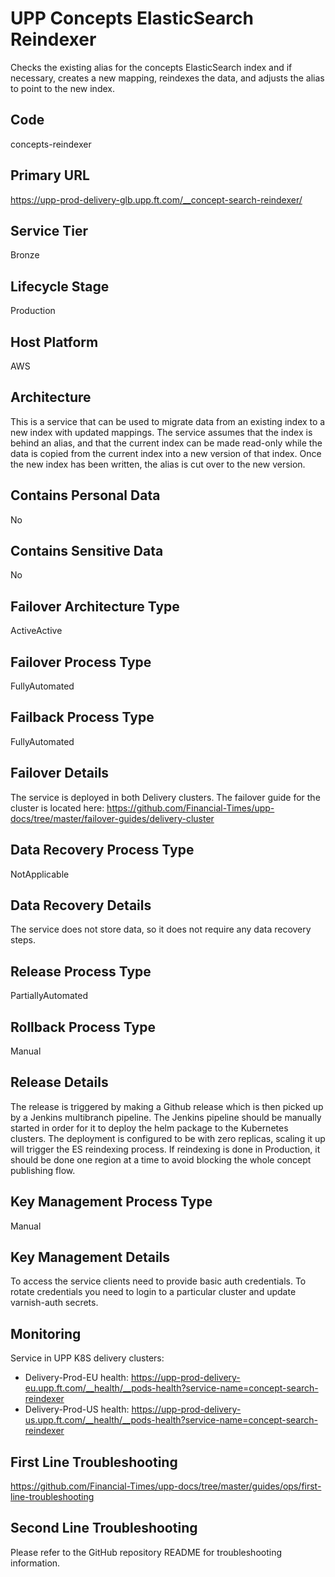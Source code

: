 # UPP Concepts ElasticSearch Reindexer

Checks the existing alias for the concepts ElasticSearch index and if necessary, creates a new mapping, reindexes the data, and adjusts the alias to point to the new index.

## Code

concepts-reindexer

## Primary URL

<https://upp-prod-delivery-glb.upp.ft.com/__concept-search-reindexer/>

## Service Tier

Bronze

## Lifecycle Stage

Production

## Host Platform

AWS

## Architecture

This is a service that can be used to migrate data from an existing index to a new index with updated mappings. The service assumes that the index is behind an alias, and that the current index can be made read-only while the data is copied from the current index into a new version of that index. Once the new index has been written, the alias is cut over to the new version.

## Contains Personal Data

No

## Contains Sensitive Data

No

## Failover Architecture Type

ActiveActive

## Failover Process Type

FullyAutomated

## Failback Process Type

FullyAutomated

## Failover Details

The service is deployed in both Delivery clusters. The failover guide for the cluster is located here:
<https://github.com/Financial-Times/upp-docs/tree/master/failover-guides/delivery-cluster>

## Data Recovery Process Type

NotApplicable

## Data Recovery Details

The service does not store data, so it does not require any data recovery steps.

## Release Process Type

PartiallyAutomated

## Rollback Process Type

Manual

## Release Details

The release is triggered by making a Github release which is then picked up by a Jenkins multibranch pipeline. The Jenkins pipeline should be manually started in order for it to deploy the helm package to the Kubernetes clusters. The deployment is configured to be with zero replicas, scaling it up will trigger the ES reindexing process. If reindexing is done in Production, it should be done one region at a time to avoid blocking the whole concept publishing flow.

## Key Management Process Type

Manual

## Key Management Details

To access the service clients need to provide basic auth credentials.
To rotate credentials you need to login to a particular cluster and update varnish-auth secrets.

## Monitoring

Service in UPP K8S delivery clusters:

- Delivery-Prod-EU health: <https://upp-prod-delivery-eu.upp.ft.com/__health/__pods-health?service-name=concept-search-reindexer>
- Delivery-Prod-US health: <https://upp-prod-delivery-us.upp.ft.com/__health/__pods-health?service-name=concept-search-reindexer>

## First Line Troubleshooting

<https://github.com/Financial-Times/upp-docs/tree/master/guides/ops/first-line-troubleshooting>

## Second Line Troubleshooting

Please refer to the GitHub repository README for troubleshooting information.
